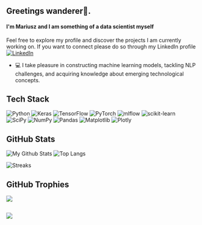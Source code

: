 ## Greetings wanderer👋.
#### I'm Mariusz and I am something of a data scientist myself 
Feel free to explore my profile and discover the projects I am currently working on. If you want to connect please do so through my LinkedIn profile [![LinkedIn](https://img.shields.io/badge/LinkedIn-%230077B5.svg?logo=linkedin&logoColor=white)](https://linkedin.com/in/mariusz-andziak-b72aa222a) 

- 💻 I take pleasure in constructing machine learning models, tackling NLP challenges, and acquiring knowledge about emerging technological concepts.

## Tech Stack
![Python](https://img.shields.io/badge/python-3670A0?style=for-the-badge&logo=python&logoColor=ffdd54) ![Keras](https://img.shields.io/badge/Keras-%23D00000.svg?style=for-the-badge&logo=Keras&logoColor=white) ![TensorFlow](https://img.shields.io/badge/TensorFlow-%23FF6F00.svg?style=for-the-badge&logo=TensorFlow&logoColor=white) ![PyTorch](https://img.shields.io/badge/PyTorch-%23EE4C2C.svg?style=for-the-badge&logo=PyTorch&logoColor=white) ![mlflow](https://img.shields.io/badge/mlflow-%23d9ead3.svg?style=for-the-badge&logo=numpy&logoColor=blue) ![scikit-learn](https://img.shields.io/badge/scikit--learn-%23F7931E.svg?style=for-the-badge&logo=scikit-learn&logoColor=white) ![SciPy](https://img.shields.io/badge/SciPy-%230C55A5.svg?style=for-the-badge&logo=scipy&logoColor=%white) ![NumPy](https://img.shields.io/badge/numpy-%23013243.svg?style=for-the-badge&logo=numpy&logoColor=white) ![Pandas](https://img.shields.io/badge/pandas-%23150458.svg?style=for-the-badge&logo=pandas&logoColor=white) ![Matplotlib](https://img.shields.io/badge/Matplotlib-%23ffffff.svg?style=for-the-badge&logo=Matplotlib&logoColor=black) ![Plotly](https://img.shields.io/badge/Plotly-%233F4F75.svg?style=for-the-badge&logo=plotly&logoColor=white)

## GitHub Stats
![My Github Stats](https://github-readme-stats-sigma-five.vercel.app/api?username=MariuszAndziak&count_private=true&show_icons=true&include_all_commits=true&theme=transparent&text_color=FFFFFF&hide_border=true&title_color=FFFFFF&icon_color=FFFFFF)
![Top Langs](https://github-readme-stats-sigma-five.vercel.app/api/top-langs/?username=MariuszAndziak&hide=TeX&layout=compact&theme=transparent&text_color=FFFFFF&hide_border=true&title_color=FFFFFF&icon_color=FFFFFF)

  
![Streaks](https://github-readme-streak-stats.herokuapp.com/?user=MariuszAndziak&theme=transparent&hide_border=true&ring=FFFFFF&fire=FFFFFF&currStreakNum=FFFFFF&sideNums=FFFFFF&currStreakLabel=FFFFFF&sideLabels=FFFFFF&dates=FFFFFF)<br/>

## GitHub Trophies
![](https://github-profile-trophy.vercel.app/?username=MariuszAndziak&theme=buddhism&no-frame=true&no-bg=true&margin-w=4&title=Commits,PullRequest,Repositories,Issues)

##
[![](https://visitcount.itsvg.in/api?id=MariuszAndziak&icon=0&color=12&pretty=true)](https://visitcount.itsvg.in)

